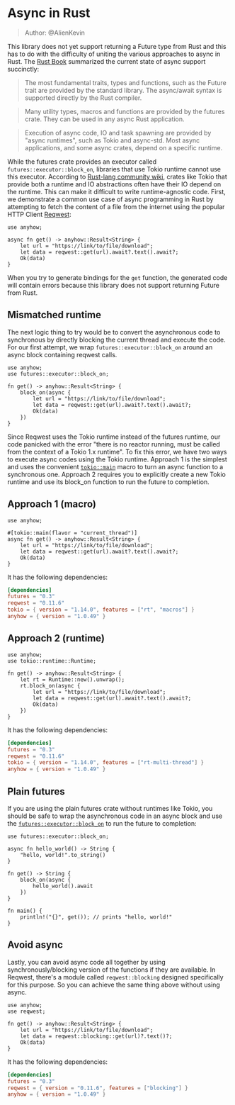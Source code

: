 # Async in Rust

> Author: @AlienKevin

This library does not yet support returning a Future type from Rust and this has to do with the difficulty of uniting the various approaches to async in Rust. The [Rust Book](https://rust-lang.github.io/async-book/01_getting_started/03_state_of_async_rust.html#language-and-library-support) summarized the current state of async support succinctly:
> The most fundamental traits, types and functions, such as the Future trait are provided by the standard library. The async/await syntax is supported directly by the Rust compiler.

> Many utility types, macros and functions are provided by the futures crate. They can be used in any async Rust application.

> Execution of async code, IO and task spawning are provided by "async runtimes", such as Tokio and async-std. Most async applications, and some async crates, depend on a specific runtime.

While the futures crate provides an executor called `futures::executor::block_on`, libraries that use Tokio runtime cannot use this executor. According to [Rust-lang community wiki](https://runrust.miraheze.org/wiki/Async_crate_comparison), crates like Tokio that provide both a runtime and IO abstractions often have their IO depend on the runtime. This can make it difficult to write runtime-agnostic code. First, we demonstrate a common use case of async programming in Rust by attempting to fetch the content of a file from the internet using the popular HTTP Client [Reqwest](https://docs.rs/reqwest/0.11.6/reqwest/):

```rust,ignore
use anyhow;

async fn get() -> anyhow::Result<String> {
    let url = "https://link/to/file/download";
    let data = reqwest::get(url).await?.text().await?;
    Ok(data)
}
```

When you try to generate bindings for the `get` function, the generated code will contain errors because this library does not support returning Future from Rust.

## Mismatched runtime
The next logic thing to try would be to convert the asynchronous code to synchronous by directly blocking the current thread and execute the code. For our first attempt, we wrap `futures::executor::block_on` around an async block containing reqwest calls.

```rust,ignore
use anyhow;
use futures::executor::block_on;

fn get() -> anyhow::Result<String> {
    block_on(async {
        let url = "https://link/to/file/download";
        let data = reqwest::get(url).await?.text().await?;
        Ok(data)
    })
}
```

Since Reqwest uses the Tokio runtime instead of the futures runtime, our code panicked with the error "there is no reactor running, must be called from the context of a Tokio 1.x runtime". To fix this error, we have two ways to execute async codes using the Tokio runtime. Approach 1 is the simplest and uses the convenient [`tokio::main`](https://docs.rs/tokio/1.14.0/tokio/attr.main.html) macro to turn an async function to a synchronous one. Approach 2 requires you to explicitly create a new Tokio runtime and use its block_on function to run the future to completion.

## Approach 1 (macro)
```rust,ignore
use anyhow;

#[tokio::main(flavor = "current_thread")]
async fn get() -> anyhow::Result<String> {
    let url = "https://link/to/file/download";
    let data = reqwest::get(url).await?.text().await?;
    Ok(data)
}
```
It has the following dependencies:
```toml
[dependencies]
futures = "0.3"
reqwest = "0.11.6"
tokio = { version = "1.14.0", features = ["rt", "macros"] }
anyhow = { version = "1.0.49" }
```

## Approach 2 (runtime)
```rust,ignore
use anyhow;
use tokio::runtime::Runtime;

fn get() -> anyhow::Result<String> {
    let rt = Runtime::new().unwrap();
    rt.block_on(async {
        let url = "https://link/to/file/download";
        let data = reqwest::get(url).await?.text().await?;
        Ok(data)
    })
}
```
It has the following dependencies:
```toml
[dependencies]
futures = "0.3"
reqwest = "0.11.6"
tokio = { version = "1.14.0", features = ["rt-multi-thread"] }
anyhow = { version = "1.0.49" }
```

## Plain futures
If you are using the plain futures crate without runtimes like Tokio, you should be safe to wrap the asynchronous code in an async block and use the [`futures::executor::block_on`](https://docs.rs/futures/0.3.18/futures/executor/fn.block_on.html) to run the future to completion:

```rust,ignore
use futures::executor::block_on;

async fn hello_world() -> String {
    "hello, world!".to_string()
}

fn get() -> String {
    block_on(async {
        hello_world().await
    })
}

fn main() {
    println!("{}", get()); // prints "hello, world!"
}
```

## Avoid async
Lastly, you can avoid async code all together by using synchronously/blocking version of the functions if they are available. In Reqwest, there's a module called `reqwest::blocking` designed specifically for this purpose. So you can achieve the same thing above without using async.

```rust,ignore
use anyhow;
use reqwest;

fn get() -> anyhow::Result<String> {
    let url = "https://link/to/file/download";
    let data = reqwest::blocking::get(url)?.text()?;
    Ok(data)
}
```
It has the following dependencies:
```toml
[dependencies]
futures = "0.3"
reqwest = { version = "0.11.6", features = ["blocking"] }
anyhow = { version = "1.0.49" }
```

